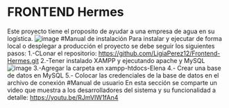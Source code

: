 # FRONTEND Hermes
Este proyecto tiene el proposito de ayudar a una empresa de agua en su logística.
![image](https://user-images.githubusercontent.com/38448479/220241674-53e14d34-87ff-4009-9d82-d99b6cecb48a.png)
#Manual de instalación 
Para instalar y ejecutar de forma local o desplegar a producción el proyecto se debe seguir los siguientes pasos:
1.-CLonar el repositorio:
https://github.com/LigiaPerez12/Frontend-Hermes.git
2.-Tener instalado XAMPP y ejecutando apache y MySQL
![image](https://user-images.githubusercontent.com/38448479/220241974-37b5f8f5-8b31-4a44-a155-d831187b60c6.png)
3.-Agregar la carpeta en xampp-htdocs-Elena
4.- Crear una base de datos en MySQL
5.- Colocar las credenciales de la base de datos en el archivo de conexión
#Manual de usuario
En esta sección se comparte un video que muestra a los desarrolladores del sistema y su funcionalidad a detalle:
https://youtu.be/RJmVIW1fAn4
